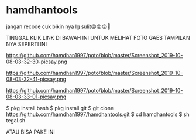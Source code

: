 # hamdhantools
jangan recode cuk bikin nya lg sulit😠😠😠😬

TINGGAL KLIK LINK DI BAWAH INI UNTUK MELIHAT FOTO GAES TAMPILAN NYA SEPERTI INI

https://github.com/hamdhan1997/poto/blob/master/Screenshot_2019-10-08-03-32-30-picsay.png

https://github.com/hamdhan1997/poto/blob/master/Screenshot_2019-10-08-03-32-41-picsay.png

https://github.com/hamdhan1997/poto/blob/master/Screenshot_2019-10-08-03-33-01-picsay.png

$ pkg install bash
$ pkg install git
$ git clone https://github.com/hamdhan1997/hamdhantools.git
$ cd hamdhantools
$ sh tegal.sh


ATAU BISA PAKE INI

